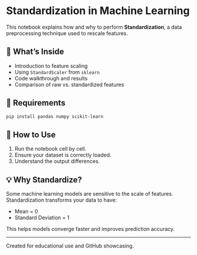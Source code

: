 # Standardization in Machine Learning

This notebook explains how and why to perform **Standardization**, a data preprocessing technique used to rescale features.

## 📘 What’s Inside

- Introduction to feature scaling
- Using `StandardScaler` from `sklearn`
- Code walkthrough and results
- Comparison of raw vs. standardized features

## 🔧 Requirements

```bash
pip install pandas numpy scikit-learn
```

## 🚀 How to Use

1. Run the notebook cell by cell.
2. Ensure your dataset is correctly loaded.
3. Understand the output differences.

## 💡 Why Standardize?

Some machine learning models are sensitive to the scale of features. Standardization transforms your data to have:
- Mean = 0
- Standard Deviation = 1

This helps models converge faster and improves prediction accuracy.

---

Created for educational use and GitHub showcasing.
